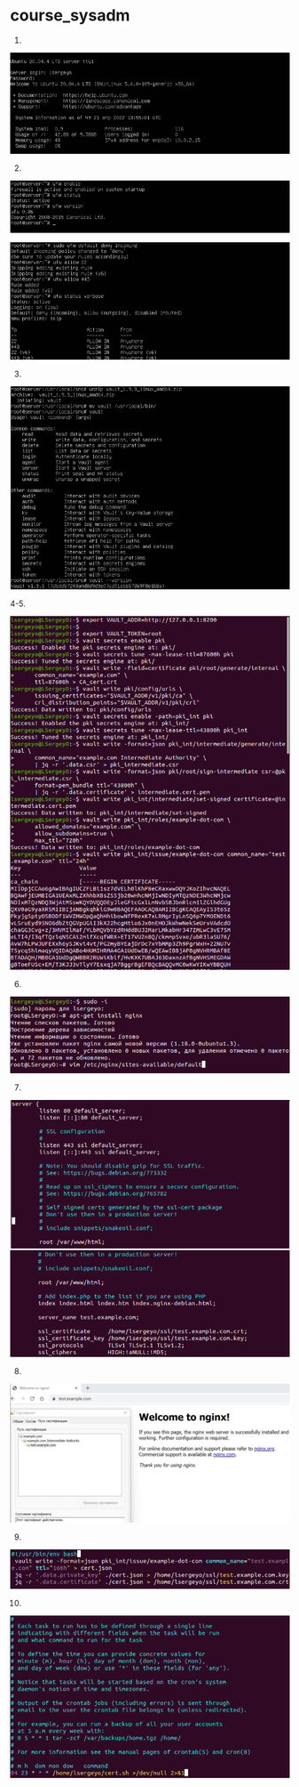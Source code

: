 # course_sysadm  
1.
![img.png](img.png)  

2. 
![img_1.png](img_1.png)

![img_2.png](img_2.png)  

3.
![img_3.png](img_3.png)

4-5. 

![img_4.png](img_4.png)

6.   
![img_5.png](img_5.png)  

7. 
![img_6.png](img_6.png)
![img_7.png](img_7.png)

8.  
![img_8.png](img_8.png)  

9. 
![img_9.png](img_9.png)

10.  
![img_10.png](img_10.png)